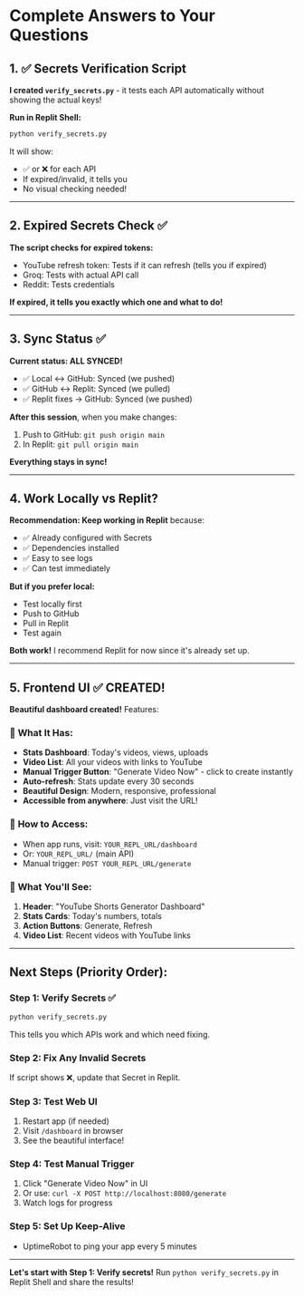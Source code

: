 # Complete Answers to Your Questions

## 1. ✅ Secrets Verification Script

**I created `verify_secrets.py`** - it tests each API automatically without showing the actual keys!

**Run in Replit Shell:**
```bash
python verify_secrets.py
```

It will show:
- ✅ or ❌ for each API
- If expired/invalid, it tells you
- No visual checking needed!

---

## 2. Expired Secrets Check ✅

**The script checks for expired tokens:**
- YouTube refresh token: Tests if it can refresh (tells you if expired)
- Groq: Tests with actual API call
- Reddit: Tests credentials

**If expired, it tells you exactly which one and what to do!**

---

## 3. Sync Status ✅

**Current status: ALL SYNCED!**

- ✅ Local ↔️ GitHub: Synced (we pushed)
- ✅ GitHub ↔️ Replit: Synced (we pulled)
- ✅ Replit fixes → GitHub: Synced (we pushed)

**After this session**, when you make changes:
1. Push to GitHub: `git push origin main`
2. In Replit: `git pull origin main`

**Everything stays in sync!**

---

## 4. Work Locally vs Replit?

**Recommendation: Keep working in Replit** because:
- ✅ Already configured with Secrets
- ✅ Dependencies installed
- ✅ Easy to see logs
- ✅ Can test immediately

**But if you prefer local:**
- Test locally first
- Push to GitHub
- Pull in Replit
- Test again

**Both work!** I recommend Replit for now since it's already set up.

---

## 5. Frontend UI ✅ CREATED!

**Beautiful dashboard created!** Features:

### 🎨 **What It Has:**
- **Stats Dashboard**: Today's videos, views, uploads
- **Video List**: All your videos with links to YouTube
- **Manual Trigger Button**: "Generate Video Now" - click to create instantly
- **Auto-refresh**: Stats update every 30 seconds
- **Beautiful Design**: Modern, responsive, professional
- **Accessible from anywhere**: Just visit the URL!

### 📍 **How to Access:**
- When app runs, visit: `YOUR_REPL_URL/dashboard`
- Or: `YOUR_REPL_URL/` (main API)
- Manual trigger: `POST YOUR_REPL_URL/generate`

### 🎯 **What You'll See:**
1. **Header**: "YouTube Shorts Generator Dashboard"
2. **Stats Cards**: Today's numbers, totals
3. **Action Buttons**: Generate, Refresh
4. **Video List**: Recent videos with YouTube links

---

## Next Steps (Priority Order):

### Step 1: Verify Secrets ✅
```bash
python verify_secrets.py
```

This tells you which APIs work and which need fixing.

### Step 2: Fix Any Invalid Secrets
If script shows ❌, update that Secret in Replit.

### Step 3: Test Web UI
1. Restart app (if needed)
2. Visit `/dashboard` in browser
3. See the beautiful interface!

### Step 4: Test Manual Trigger
1. Click "Generate Video Now" in UI
2. Or use: `curl -X POST http://localhost:8080/generate`
3. Watch logs for progress

### Step 5: Set Up Keep-Alive
- UptimeRobot to ping your app every 5 minutes

---

**Let's start with Step 1: Verify secrets!** Run `python verify_secrets.py` in Replit Shell and share the results!

